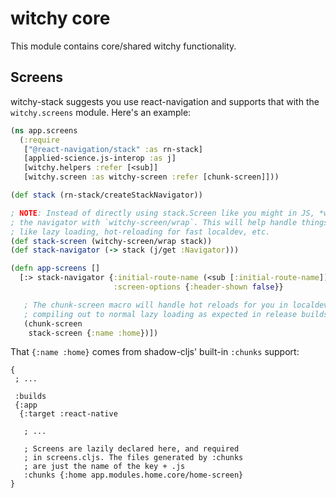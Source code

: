 witchy core
===========

This module contains core/shared witchy functionality.

## Screens

witchy-stack suggests you use react-navigation and supports that with the `witchy.screens` module. Here's an example:

```clojure
(ns app.screens
  (:require
   ["@react-navigation/stack" :as rn-stack]
   [applied-science.js-interop :as j]
   [witchy.helpers :refer [<sub]]
   [witchy.screen :as witchy-screen :refer [chunk-screen]]))

(def stack (rn-stack/createStackNavigator))

; NOTE: Instead of directly using stack.Screen like you might in JS, *wrap*
; the navigator with `witchy-screen/wrap`. This will help handle things
; like lazy loading, hot-reloading for fast localdev, etc.
(def stack-screen (witchy-screen/wrap stack))
(def stack-navigator (-> stack (j/get :Navigator)))

(defn app-screens []
  [:> stack-navigator {:initial-route-name (<sub [:initial-route-name])
                       :screen-options {:header-shown false}}

   ; The chunk-screen macro will handle hot reloads for you in localdev,
   ; compiling out to normal lazy loading as expected in release builds.
   (chunk-screen
    stack-screen {:name :home})])
```

That `{:name :home}` comes from shadow-cljs' built-in `:chunks` support:

```edn
{
 ; ...

 :builds
 {:app
  {:target :react-native

   ; ...

   ; Screens are lazily declared here, and required
   ; in screens.cljs. The files generated by :chunks
   ; are just the name of the key + .js
   :chunks {:home app.modules.home.core/home-screen}
}
```
